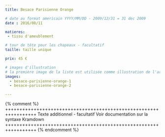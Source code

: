 ```yaml
---
title: Besace Parisienne Orange

# date au format americain YYYY/MM/DD - 2009/12/31 = 31 dec 2009
date : 2016/08/11

matieres:
 - tissu d'ameublement

# tour de tête pour les chapeaux - facultatif
taille: taille unique

prix: 45 €

# images d'illustration
# la première image de la liste est utilisée comme illustration de l'article dans les pages de listing.
images:
  - besace-parisienne-orange-1
  - besace-parisienne-orange-2

---
```

{% comment %} +++++++++++++++++++++++++++++++++++++++++++++++++++++++++++++++++
              Texte additionnel - facultatif
              Voir documentation sur la syntaxe Kramdown
+++++++++++++++++++++++++++++++++++++++++++++++++++++++++++++++++ {% endcomment %}
